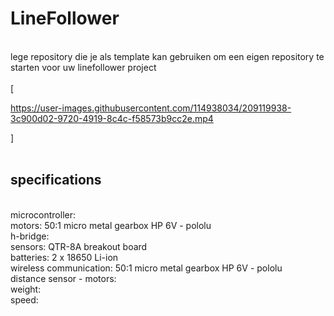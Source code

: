 # LineFollower
<br />
lege repository die je als template kan gebruiken om een eigen repository te starten voor uw linefollower project
<br />
<br />
[

https://user-images.githubusercontent.com/114938034/209119938-3c900d02-9720-4919-8c4c-f58573b9cc2e.mp4

]
<br />
<br />
  
## specifications
<br />
microcontroller:
<br />
motors: 50:1 micro metal gearbox HP 6V - pololu
<br />
h-bridge:
<br />
sensors: QTR-8A breakout board
<br />
batteries: 2 x 18650 Li-ion
<br />
wireless communication: 50:1 micro metal gearbox HP 6V - pololu
<br />
distance sensor - motors: 
<br />
weight: 
<br /> 
speed: 
<br />
